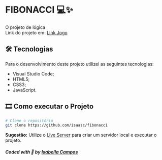 
# FIBONACCI 💻✨
O projeto de lógica</br>
Link do projeto em: [Link Jogo](https://isaasc.github.io/fibonacci/)

## 🛠 Tecnologias
Para o desenvolvimento deste projeto utilizei as seguintes tecnologias:

* Visual Studio Code;
* HTML5;
* CSS3;
* JavaScript.

## 🎞️ Como executar o Projeto

```bash
# Clone o repositório
git clone https://github.com/isaasc/fibonacci
```

**Sugestão:** Utilize o [Live Server](https://marketplace.visualstudio.com/items?itemName=ritwickdey.LiveServer) para criar um servidor local e executar o projeto.
<br>

##### Coded with 💜 by <a href="https://github.com/isaasc/">Isabella Campos</a>
